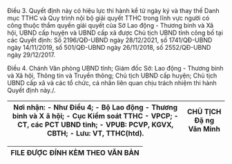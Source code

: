 Điều 3. Quyết định này có hiệu lực thi hành kể từ ngày ký và thay thế Danh mục TTHC và Quy trình nội bộ giải quyết TTHC trong lĩnh vực người có công thuộc thẩm quyền giải quyết của Sở Lao động - Thương binh và Xã hội, UBND cấp huyện và UBND cấp xã được Chủ tịch UBND tỉnh công bố tại các Quyết định: Số 2196/QĐ-UBND ngày 28/12/2021, số 1741/QĐ-UBND ngày 14/11/2019, số 501/QĐ-UBND ngày 26/11/2018, số 2552/QĐ-UBND ngày 29/12/2017.

Điều 4. Chánh Văn phòng UBND tỉnh; Giám đốc Sở: Lao động - Thương binh và Xã hội, Thông tin và Truyền thông; Chủ tịch UBND cấp huyện; Chủ tịch UBND cấp xã và các tổ chức, cá nhân liên quan chịu trách nhiệm thi hành Quyết định này./.

| Nơi nhận: - Như Điều 4; - Bộ Lao động - Thương binh và X ã hội; - Cục Kiểm soát TTHC - VPCP; - CT, các PCT UBND tỉnh; - VPUB: PCVP, KGVX, CBTH; - Lưu: VT, TTHC(htd). | CHỦ TỊCH Đặ ng Văn Minh |
|---|---|

| FILE ĐƯỢC ĐÍNH KÈM THEO VĂN BẢN |
|---|
